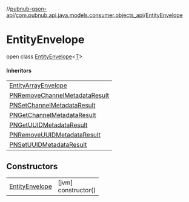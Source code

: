 //[pubnub-gson-api](../../../index.md)/[com.pubnub.api.java.models.consumer.objects_api](../index.md)/[EntityEnvelope](index.md)

# EntityEnvelope

open class [EntityEnvelope](index.md)&lt;[T](index.md)&gt;

#### Inheritors

| |
|---|
| [EntityArrayEnvelope](../-entity-array-envelope/index.md) |
| [PNRemoveChannelMetadataResult](../../com.pubnub.api.java.models.consumer.objects_api.channel/-p-n-remove-channel-metadata-result/index.md) |
| [PNSetChannelMetadataResult](../../com.pubnub.api.java.models.consumer.objects_api.channel/-p-n-set-channel-metadata-result/index.md) |
| [PNGetChannelMetadataResult](../../com.pubnub.api.java.models.consumer.objects_api.channel/-p-n-get-channel-metadata-result/index.md) |
| [PNGetUUIDMetadataResult](../../com.pubnub.api.java.models.consumer.objects_api.uuid/-p-n-get-u-u-i-d-metadata-result/index.md) |
| [PNRemoveUUIDMetadataResult](../../com.pubnub.api.java.models.consumer.objects_api.uuid/-p-n-remove-u-u-i-d-metadata-result/index.md) |
| [PNSetUUIDMetadataResult](../../com.pubnub.api.java.models.consumer.objects_api.uuid/-p-n-set-u-u-i-d-metadata-result/index.md) |

## Constructors

| | |
|---|---|
| [EntityEnvelope](-entity-envelope.md) | [jvm]<br>constructor() |
